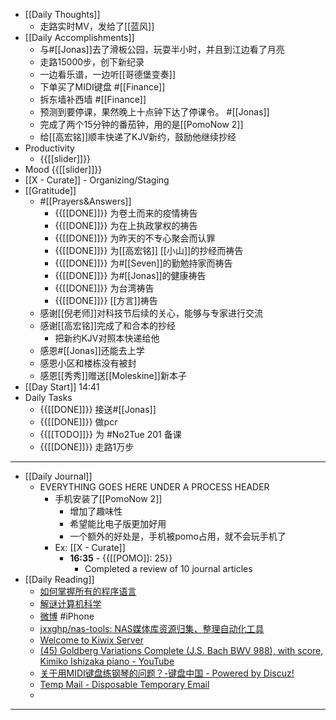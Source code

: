 - [[Daily Thoughts]]
    - 走路实时MV，发给了[[蓝风]]
- [[Daily Accomplishments]]
    - 与#[[Jonas]]去了滑板公园，玩耍半小时，并且到江边看了月亮
    - 走路15000步，创下新纪录
    - 一边看乐谱，一边听[[哥德堡变奏]]
    - 下单买了MIDI键盘 #[[Finance]] 
    - 拆东墙补西墙 #[[Finance]]
    - 预测到要停课，果然晚上十点钟下达了停课令。 #[[Jonas]]
    - 完成了两个15分钟的番茄钟，用的是[[PomoNow 2]]
    - 给[[高宏铭]]顺丰快递了KJV新约，鼓励他继续抄经
- Productivity
    - {{[[slider]]}}
- Mood {{[[slider]]}}
- [[X - Curate]]  - Organizing/Staging
- [[Gratitude]]
    - #[[Prayers&Answers]]
        - {{[[DONE]]}} 为卷土而来的疫情祷告
        - {{[[DONE]]}} 为在上执政掌权的祷告
        - {{[[DONE]]}} 为昨天的不专心聚会而认罪
        - {{[[DONE]]}} 为[[高宏铭]] [[小山]]的抄经而祷告
        - {{[[DONE]]}} 为#[[Seven]]的勤勉持家而祷告
        - {{[[DONE]]}} 为#[[Jonas]]的健康祷告
        - {{[[DONE]]}} 为台湾祷告
        - {{[[DONE]]}} [[方言]]祷告
    - 感谢[[倪老师]]对科技节后续的关心，能够与专家进行交流
    - 感谢[[高宏铭]]完成了和合本的抄经
        - 把新约KJV对照本快递给他
    - 感恩#[[Jonas]]还能去上学
    - 感恩小区和楼栋没有被封
    - 感恩[[秀秀]]赠送[[Moleskine]]新本子
- [[Day Start]] 14:41
- Daily Tasks
    - {{[[DONE]]}} 接送#[[Jonas]]
    - {{[[DONE]]}} 做pcr
    - {{[[TODO]]}} 为 #No2Tue 201 备课
    - {{[[DONE]]}} 走路1万步
- ---
- [[Daily Journal]] 
    - EVERYTHING GOES HERE UNDER A PROCESS HEADER
        - 手机安装了[[PomoNow 2]]
            - 增加了趣味性
            - 希望能比电子版更加好用
            - 一个额外的好处是，手机被pomo占用，就不会玩手机了
        - Ex: [[X - Curate]]
            - **16:35** - {{[[POMO]]: 25}}
                -  Completed a review of 10 journal articles
- [[Daily Reading]]
    - [如何掌握所有的程序语言](https://www.yinwang.org/blog-cn/2017/07/06/master-pl)
    - [解谜计算机科学](https://www.yinwang.org/blog-cn/2018/04/13/computer-science)
    - [微博](https://m.weibo.cn/status/M9kxScZPn?jumpfrom=weibocom) #iPhone
    - [jxxghp/nas-tools: NAS媒体库资源归集、整理自动化工具](https://github.com/jxxghp/nas-tools)
    - [Welcome to Kiwix Server](https://library.kiwix.org/?lang=eng&category=wikipedia)
    - [(45) Goldberg Variations Complete (J.S. Bach BWV 988), with score, Kimiko Ishizaka piano - YouTube](https://www.youtube.com/watch?v=15ezpwCHtJs)
    - [关于用MIDI键盘练钢琴的问题？-键盘中国 - Powered by Discuz!](https://www.cnkeyboard.com/bbs/thread-137112-1-1.html)
    - [Temp Mail - Disposable Temporary Email](https://temp-mail.org/)
    - 
- ---
